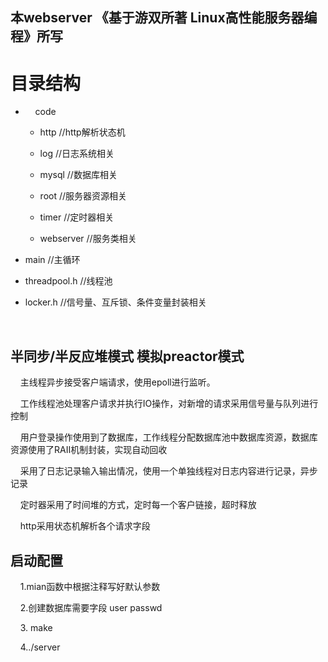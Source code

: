 ## 本webserver 《基于游双所著 Linux高性能服务器编程》所写

# 目录结构

-     code
  
  - http  //http解析状态机
  
  - log  //日志系统相关
  
  - mysql  //数据库相关
  
  - root    //服务器资源相关
  
  - timer  //定时器相关
  
  - webserver  //服务类相关

- main   //主循环

- threadpool.h //线程池

- locker.h   //信号量、互斥锁、条件变量封装相关

   

## 半同步/半反应堆模式   模拟preactor模式

    主线程异步接受客户端请求，使用epoll进行监听。 

    工作线程池处理客户请求并执行IO操作，对新增的请求采用信号量与队列进行控制

    用户登录操作使用到了数据库，工作线程分配数据库池中数据库资源，数据库资源使用了RAII机制封装，实现自动回收

    采用了日志记录输入输出情况，使用一个单独线程对日志内容进行记录，异步记录

    定时器采用了时间堆的方式，定时每一个客户链接，超时释放

    http采用状态机解析各个请求字段



## 启动配置

    1.mian函数中根据注释写好默认参数

    2.创建数据库需要字段 user  passwd

    3. make

    4../server

        

        


